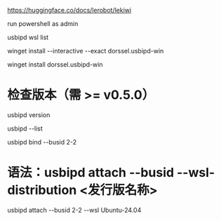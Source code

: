 
https://huggingface.co/docs/lerobot/lekiwi



run powershell as admin

usbipd wsl list



 winget install --interactive --exact dorssel.usbipd-win

 winget install dorssel.usbipd-win 

 # 检查版本（需 >= v0.5.0） 
  usbipd version  

  usbipd --list 

  usbipd bind --busid 2-2  

  # 语法：usbipd attach --busid <BUSID> --wsl-distribution <发行版名称>  


  usbipd attach --busid 2-2 --wsl Ubuntu-24.04 

  
